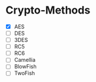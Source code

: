 # Crypto-Methods

- [x] AES
- [ ] DES
- [ ] 3DES
- [ ] RC5
- [ ] RC6
- [ ] Camellia
- [ ] BlowFish
- [ ] TwoFish
